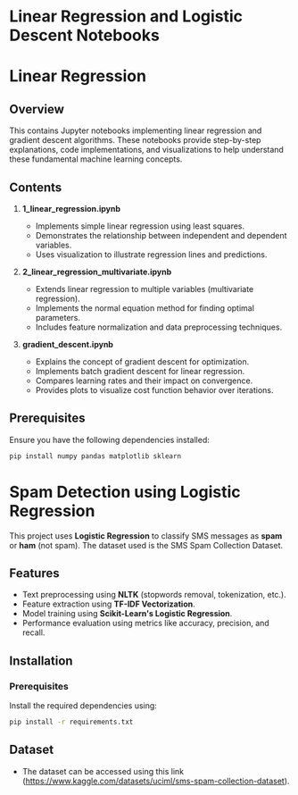 # Linear Regression and Logistic Descent Notebooks

# Linear Regression

## Overview
This contains Jupyter notebooks implementing linear regression and gradient descent algorithms. These notebooks provide step-by-step explanations, code implementations, and visualizations to help understand these fundamental machine learning concepts.

## Contents
1. **1_linear_regression.ipynb**  
   - Implements simple linear regression using least squares.
   - Demonstrates the relationship between independent and dependent variables.
   - Uses visualization to illustrate regression lines and predictions.

2. **2_linear_regression_multivariate.ipynb**  
   - Extends linear regression to multiple variables (multivariate regression).
   - Implements the normal equation method for finding optimal parameters.
   - Includes feature normalization and data preprocessing techniques.

3. **gradient_descent.ipynb**  
   - Explains the concept of gradient descent for optimization.
   - Implements batch gradient descent for linear regression.
   - Compares learning rates and their impact on convergence.
   - Provides plots to visualize cost function behavior over iterations.

## Prerequisites
Ensure you have the following dependencies installed:

```bash
pip install numpy pandas matplotlib sklearn
```

# Spam Detection using Logistic Regression

This project uses **Logistic Regression** to classify SMS messages as **spam** or **ham** (not spam). The dataset used is the SMS Spam Collection Dataset.

## Features

- Text preprocessing using **NLTK** (stopwords removal, tokenization, etc.).
- Feature extraction using **TF-IDF Vectorization**.
- Model training using **Scikit-Learn's Logistic Regression**.
- Performance evaluation using metrics like accuracy, precision, and recall.

## Installation

### Prerequisites

Install the required dependencies using:

```bash
pip install -r requirements.txt
```

## Dataset

- The dataset can be accessed using this link (<https://www.kaggle.com/datasets/uciml/sms-spam-collection-dataset>).





